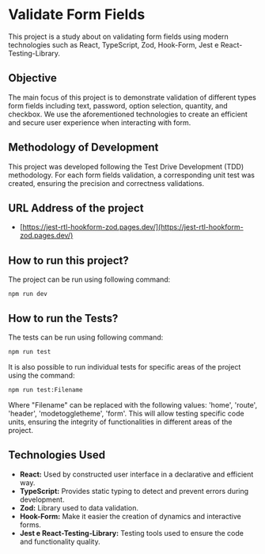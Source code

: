 # Validate Form Fields

This project is a study about on validating form fields using modern technologies such as React, TypeScript, Zod, Hook-Form, Jest e React-Testing-Library.

## Objective

The main focus of this project is to demonstrate validation of different types form fields including text, password, option selection, quantity, and checkbox. We use the aforementioned technologies to create an efficient and secure user experience when interacting with form.

## Methodology of Development

This project was developed following the Test Drive Development (TDD) methodology. For each form fields validation, a corresponding unit test was created, ensuring the precision and correctness validations.

## URL Address of the project

- [https://jest-rtl-hookform-zod.pages.dev/](https://jest-rtl-hookform-zod.pages.dev/)

## How to run this project?

The project can be run using following command:

```base
npm run dev
```

## How to run the Tests?

The tests can be run using following command:

```bash
npm run test
```

It is also possible to run individual tests for specific areas of the project using the command:

```bash
npm run test:Filename
```

Where "Filename" can be replaced with the following values: 'home', 'route', 'header', 'modetoggletheme', 'form'. This will allow testing specific code units, ensuring the integrity of functionalities in different areas of the project.  

## Technologies Used

- **React:** Used by constructed user interface in a declarative and efficient way.
- **TypeScript:** Provides static typing to detect and prevent errors during development.
- **Zod:** Library used to data validation.
- **Hook-Form:** Make it easier the creation of dynamics and interactive forms.
- **Jest e React-Testing-Library:** Testing tools used to ensure the code and functionality quality.